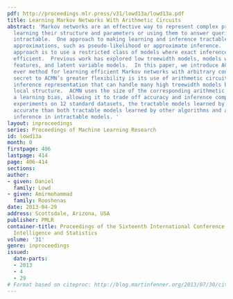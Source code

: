 ```yaml
---
pdf: http://proceedings.mlr.press/v31/lowd13a/lowd13a.pdf
title: Learning Markov Networks With Arithmetic Circuits
abstract: 'Markov networks are an effective way to represent complex probability distributions.  However,
  learning their structure and parameters or using them to answer queries is typically
  intractable.  One approach to making learning and inference tractable is to use
  approximations, such as pseudo-likelihood or approximate inference.  An alternate
  approach is to use a restricted class of models where exact inference is always
  efficient.  Previous work has explored low treewidth models, models with tree-structured
  features, and latent variable models.  In this paper, we introduce ACMN, the first
  ever method for learning efficient Markov networks with arbitrary conjunctive features.  The
  secret to ACMN’s greater flexibility is its use of arithmetic circuits, a linear-time
  inference representation that can handle many high treewidth models by exploiting
  local structure.  ACMN uses the size of the corresponding arithmetic circuit as
  a learning bias, allowing it to trade off accuracy and inference complexity.  In
  experiments on 12 standard datasets, the tractable models learned by ACMN are more
  accurate than both tractable models learned by other algorithms and approximate
  inference in intractable models. '
layout: inproceedings
series: Proceedings of Machine Learning Research
id: lowd13a
month: 0
firstpage: 406
lastpage: 414
page: 406-414
sections: 
author:
- given: Daniel
  family: Lowd
- given: Amirmohammad
  family: Rooshenas
date: 2013-04-29
address: Scottsdale, Arizona, USA
publisher: PMLR
container-title: Proceedings of the Sixteenth International Conference on Artificial
  Intelligence and Statistics
volume: '31'
genre: inproceedings
issued:
  date-parts:
  - 2013
  - 4
  - 29
# Format based on citeproc: http://blog.martinfenner.org/2013/07/30/citeproc-yaml-for-bibliographies/
---
```

